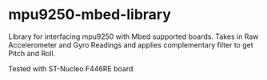 # mpu9250-mbed-library
Library for interfacing mpu9250 with Mbed supported boards.
Takes in Raw Accelerometer and Gyro Readings and applies complementary filter to get Pitch and Roll.

Tested with ST-Nucleo F446RE board 
